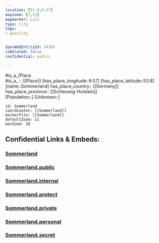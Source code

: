 ```yaml
---
location: [53.8,9.57] 
mapzoom: [7,12] 
mapmarker: city 
type: City
tags:
- geo/City


SpocWebEntityId: 34365
isDeleted: false
confidential: public

---
```

#is_a_/Place  
#is_a_ :: [[Place]] 
[has_place_longitude::9.57] 
[has_place_latitude::53.8] 
[name::Sommerland] 
has_place_country:: [[Germany]]  
has_place_province:: [[Schleswig-Holstein]]  
[Population::] 
[Unknown::] 


```leaflet
id: Sommerland
coordinates: [[Sommerland]] 
markerFile: [[Sommerland]] 
defaultZoom: 11 
maxZoom: 18
```


## Confidential Links & Embeds: 

### [Sommerland](/_Standards/Earth/Continent/Europe/Europe~Central/Germany/Germany~West/Schleswig-Holstein/counties~SH/Steinburg/cities~Steinburg/Horst-Herzhorn/boroughs~Horst-Herzhorn/Sommerland.md) 

### [Sommerland.public](/_public/Earth/Continent/Europe/Europe~Central/Germany/Germany~West/Schleswig-Holstein/counties~SH/Steinburg/cities~Steinburg/Horst-Herzhorn/boroughs~Horst-Herzhorn/Sommerland.public.md) 

### [Sommerland.internal](/_internal/Earth/Continent/Europe/Europe~Central/Germany/Germany~West/Schleswig-Holstein/counties~SH/Steinburg/cities~Steinburg/Horst-Herzhorn/boroughs~Horst-Herzhorn/Sommerland.internal.md) 

### [Sommerland.protect](/_protect/Earth/Continent/Europe/Europe~Central/Germany/Germany~West/Schleswig-Holstein/counties~SH/Steinburg/cities~Steinburg/Horst-Herzhorn/boroughs~Horst-Herzhorn/Sommerland.protect.md) 

### [Sommerland.private](/_private/Earth/Continent/Europe/Europe~Central/Germany/Germany~West/Schleswig-Holstein/counties~SH/Steinburg/cities~Steinburg/Horst-Herzhorn/boroughs~Horst-Herzhorn/Sommerland.private.md) 

### [Sommerland.personal](/_personal/Earth/Continent/Europe/Europe~Central/Germany/Germany~West/Schleswig-Holstein/counties~SH/Steinburg/cities~Steinburg/Horst-Herzhorn/boroughs~Horst-Herzhorn/Sommerland.personal.md) 

### [Sommerland.secret](/_secret/Earth/Continent/Europe/Europe~Central/Germany/Germany~West/Schleswig-Holstein/counties~SH/Steinburg/cities~Steinburg/Horst-Herzhorn/boroughs~Horst-Herzhorn/Sommerland.secret.md)


